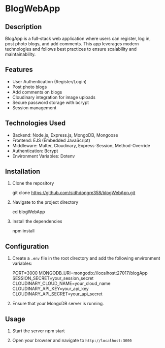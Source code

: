 # BlogWebApp

## Description

BlogApp is a full-stack web application where users can register,
log in, post photo blogs, and add comments.
This app leverages modern technologies and follows best practices to ensure scalability and maintainability.

## Features

- User Authentication (Register/Login)
- Post photo blogs
- Add comments on blogs
- Cloudinary integration for image uploads
- Secure password storage with bcrypt
- Session management

## Technologies Used

- Backend: Node.js, Express.js, MongoDB, Mongoose
- Frontend: EJS (Embedded JavaScript)
- Middleware: Multer, Cloudinary, Express-Session, Method-Override
- Authentication: Bcrypt
- Environment Variables: Dotenv

## Installation

1. Clone the repository
   
    git clone https://github.com/sidhdongre358/blogWebApp.git
 
   

2. Navigate to the project directory
  
    cd blogWebApp
  
  

3. Install the dependencies
 
    npm install
   


## Configuration

1. Create a `.env` file in the root directory and add the following environment variables:
   
    PORT=3000
    MONGODB_URI=mongodb://localhost:27017/blogApp
    SESSION_SECRET=your_session_secret
    CLOUDINARY_CLOUD_NAME=your_cloud_name
    CLOUDINARY_API_KEY=your_api_key
    CLOUDINARY_API_SECRET=your_api_secret
   
3. Ensure that your MongoDB server is running.

## Usage

1. Start the server
    npm start
   
2. Open your browser and navigate to `http://localhost:3000`


